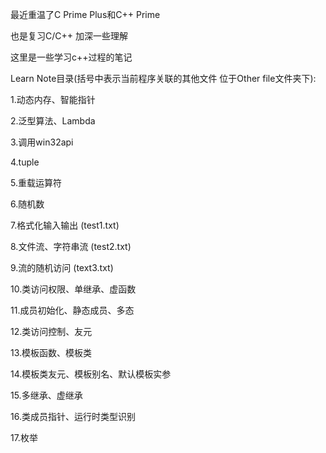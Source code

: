 最近重温了C Prime Plus和C++ Prime

也是复习C/C++ 加深一些理解

这里是一些学习c++过程的笔记

Learn Note目录(括号中表示当前程序关联的其他文件 位于Other file文件夹下):

1.动态内存、智能指针

2.泛型算法、Lambda

3.调用win32api

4.tuple

5.重载运算符

6.随机数

7.格式化输入输出 (test1.txt)

8.文件流、字符串流 (test2.txt)

9.流的随机访问 (text3.txt)

10.类访问权限、单继承、虚函数

11.成员初始化、静态成员、多态

12.类访问控制、友元

13.模板函数、模板类

14.模板类友元、模板别名、默认模板实参

15.多继承、虚继承

16.类成员指针、运行时类型识别

17.枚举